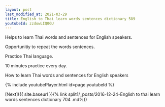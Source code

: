 ```yaml
---
layout: post
last_modified_at: 2021-03-29
title: English to Thai learn words sentences dictionary 589 
youtubeId: zzdowLIQ0GU
---
```

 
 
Helps to learn Thai words and sentences for English speakers.

Opportunitiy to repeat the words sentences. 

Practice Thai language. 
 
10 minutes practice every day. 
 
How to learn Thai words and sentences for English speakers 
 
{% include youtubePlayer.html id=page.youtubeId %}
 
 
[Next]({{ site.baseurl }}{% link  split1/_posts/2016-12-24-English to thai learn words sentences dictionary 704 .md%})
 
